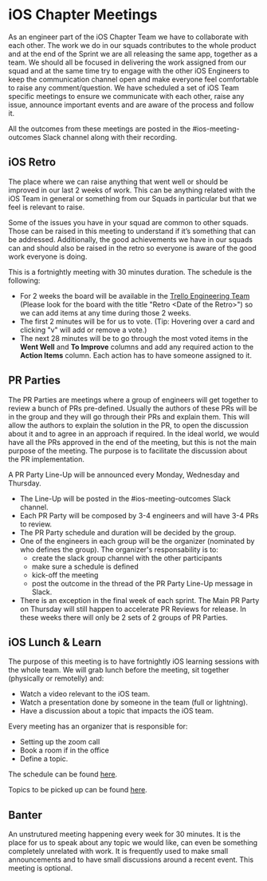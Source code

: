 # iOS Chapter Meetings

As an engineer part of the iOS Chapter Team we have to collaborate with each other. The work we do in our squads contributes to the whole product and at the end of the Sprint we are all releasing the same app, together as a team. 
We should all be focused in delivering the work assigned from our squad and at the same time try to engage with the other iOS Engineers to keep the communication channel open and make everyone feel comfortable to raise any comment/question.
We have scheduled a set of iOS Team specific meetings to ensure we communicate with each other, raise any issue, announce important events and are aware of the process and follow it.

All the outcomes from these meetings are posted in the #ios-meeting-outcomes Slack channel along with their recording.

## iOS Retro

The place where we can raise anything that went well or should be improved in our last 2 weeks of work. This can be anything related with the iOS Team in general or something from our Squads in particular but that we feel is relevant to raise. 

Some of the issues you have in your squad are common to other squads. Those can be raised in this meeting to understand if it’s something that can be addressed. Additionally, the good achievements we have in our squads can and should also be raised in the retro so everyone is aware of the good work everyone is doing.

This is a fortnightly meeting with 30 minutes duration.
The schedule is the following:

* For 2 weeks the board will be available in the [Trello Engineering Team](https://trello.com/iosengineeringteam) (Please look for the board with the title "Retro \<Date of the Retro>") so we can add items at any time during those 2 weeks.
* The first 2 minutes will be for us to vote. (Tip: Hovering over a card and clicking "v" will add or remove a vote.)
* The next 28 minutes will be to go through the most voted items in the **Went Well** and **To Improve** columns and add any required action to the **Action Items** column. Each action has to have someone assigned to it.

## PR Parties

The PR Parties are meetings where a group of engineers will get together to review a bunch of PRs pre-defined. Usually the authors of these PRs will be in the group and they will go through their PRs and explain them.
This will allow the authors to explain the solution in the PR, to open the discussion about it and to agree in an approach if required. In the ideal world, we would have all the PRs approved in the end of the meeting, but this is not the main purpose of the meeting. The purpose is to facilitate the discussion about the PR implementation.

A PR Party Line-Up will be announced every Monday, Wednesday and Thursday.

* The Line-Up will be posted in the #ios-meeting-outcomes Slack channel.
* Each PR Party will be composed by 3-4 engineers and will have 3-4 PRs to review.
* The PR Party schedule and duration will be decided by the group.
* One of the engineers in each group will be the organizer (nominated by who defines the group). The organizer's responsability is to:
    - create the slack group channel with the other participants
    - make sure a schedule is defined
    - kick-off the meeting
    - post the outcome in the thread of the PR Party Line-Up message in Slack.
* There is an exception in the final week of each sprint. The Main PR Party on Thursday will still happen to accelerate PR Reviews for release. In these weeks there will only be 2 sets of 2 groups of PR Parties.

## iOS Lunch & Learn

The purpose of this meeting is to have fortnightly iOS learning sessions with the whole team.
We will grab lunch before the meeting, sit together (physically or remotelly) and:

* Watch a video relevant to the iOS team.
* Watch a presentation done by someone in the team (full or lightning).
* Have a discussion about a topic that impacts the iOS team.

Every meeting has an organizer that is responsible for:

* Setting up the zoom call
* Book a room if in the office
* Define a topic.

The schedule can be found [here](https://docs.google.com/spreadsheets/d/1kdY3edy_TeqIGH_7VnZzElxgVo_qD2z4EF-arWNShyw/edit#gid=0).

Topics to be picked up can be found [here](https://docs.google.com/spreadsheets/d/1kdY3edy_TeqIGH_7VnZzElxgVo_qD2z4EF-arWNShyw/edit#gid=1037493294).

## Banter

An unstrutured meeting happening every week for 30 minutes. It is the place for us to speak about any topic we would like, can even be something completely unrelated with work. 
It is frequently used to make small announcements and to have small discussions around a recent event.
This meeting is optional.
